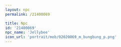 ```yaml
---
layout: npc
permalink: /21400069

title: Npc
id: '21400069'
npc_name: 'Jellybee'
icon_url: 'portrait/mob/02020069_m_bungbung_p.png'
---
```

